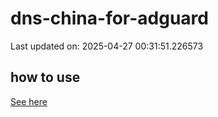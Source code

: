 # dns-china-for-adguard

Last updated on: 2025-04-27 00:31:51.226573

## how to use

[See here](https://github.com/AdguardTeam/AdGuardHome/wiki/Configuration#upstreams-from-file)